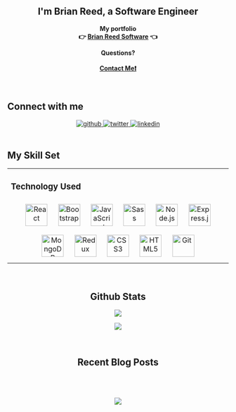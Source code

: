 <!-- <img src="https://camo.githubusercontent.com/b40aa6e0a49e00065a11b3773f9f4d7098be2fed4da538a0a32abb74992a7869/68747470733a2f2f726973686176616e616e642e6769746875622e696f2f7374617469632f696d616765732f6772656574696e67732e676966"> -->


## <div align="center">I'm Brian Reed, a Software Engineer</div>  
  

**<div align="center">My portfolio </div>**
**<div align="center">👉 [Brian Reed Software](https://www.brian-reed.me/) 👈</div>**
  

**<div align="center">Questions? </div>**  
**<div align="center">[Contact Me❗](https://brian-reed.mfs.gg/brian-reed) </div>**  


  

<br/>  


## Connect with me  
<div align="center">
<a href="https://github.com/brian-reed-software" target="_blank">
<img src=https://img.shields.io/badge/github-%2324292e.svg?&style=for-the-badge&logo=github&logoColor=white alt=github style="margin-bottom: 5px;" />
</a>
<a href="https://twitter.com/brian_software_" target="_blank">
<img src=https://img.shields.io/badge/twitter-%2300acee.svg?&style=for-the-badge&logo=twitter&logoColor=white alt=twitter style="margin-bottom: 5px;" />
</a>
<a href="https://linkedin.com/in/brian-reed-software" target="_blank">
<img src=https://img.shields.io/badge/linkedin-%231E77B5.svg?&style=for-the-badge&logo=linkedin&logoColor=white alt=linkedin style="margin-bottom: 5px;" />
</a>  

</div>  
  

<br/>  


## My Skill Set  
<div align="center">
<table><tr><td aign="center" valign="top" width="100%">

### Technology Used  
<div align="center" width="100%">  
<img style="margin: 10px" src="https://profilinator.rishav.dev/skills-assets/react-original-wordmark.svg" alt="React" height="50" />  
<img style="margin: 10px" src="https://profilinator.rishav.dev/skills-assets/bootstrap-plain.svg" alt="Bootstrap" height="50" />  
<img style="margin: 10px" src="https://profilinator.rishav.dev/skills-assets/javascript-original.svg" alt="JavaScript" height="50" />  
<img style="margin: 10px" src="https://profilinator.rishav.dev/skills-assets/sass-original.svg" alt="Sass" height="50" />  
<img style="margin: 10px" src="https://profilinator.rishav.dev/skills-assets/nodejs-original-wordmark.svg" alt="Node.js" height="50" />  
<img style="margin: 10px" src="https://profilinator.rishav.dev/skills-assets/express-original-wordmark.svg" alt="Express.js" height="50" />  
<img style="margin: 10px" src="https://profilinator.rishav.dev/skills-assets/mongodb-original-wordmark.svg" alt="MongoDB" height="50" />  
<img style="margin: 10px" src="https://profilinator.rishav.dev/skills-assets/redux-original.svg" alt="Redux" height="50" />  
<img style="margin: 10px" src="https://profilinator.rishav.dev/skills-assets/css3-original-wordmark.svg" alt="CSS3" height="50" />  
<img style="margin: 10px" src="https://profilinator.rishav.dev/skills-assets/html5-original-wordmark.svg" alt="HTML5" height="50" />  
<img style="margin: 10px" src="https://profilinator.rishav.dev/skills-assets/git-scm-icon.svg" alt="Git" height="50" />  
</div>
  </div>



</td></tr></table>  

<br/>  


## Github Stats  
<div align="center"><img src="https://github-readme-stats.vercel.app/api?username=brian-reed-software&show_icons=true&count_private=true&hide_border=true" align="center" />
  
<img src="https://ghchart.rshah.org/brian-reed-software" /></div>  

<br/>  


## Recent Blog Posts  
  

<br/>  

  

<br/>  

  

<br/>  

<div align="center">
<img src="https://komarev.com/ghpvc/?username=brian-reed-software&&style=flat-square" align="center" />
</div>  

<br />
